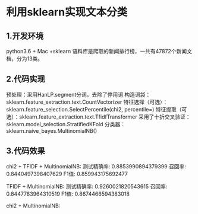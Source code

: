 利用sklearn实现文本分类
=====================
## 1.开发环境
python3.6 + Mac +sklearn
语料库是爬取的新闻排行榜，一共有47872个新闻文档，分为13类。

## 2.代码实现
预处理：采用HanLP.segment分词，去除了停用词
构造词袋：sklearn.feature_extraction.text.CountVectorizer
特征选择（可选）：sklearn.feature_selection.SelectPercentile(chi2, percentile=)
特征提取（可选）：sklearn.feature_extraction.text.TfidfTransformer
采用了十折交叉验证：sklearn.model_selection.StratifiedKFold
分类器：sklearn.naive_bayes.MultinomialNB()

## 3.代码效果
chi2 + TFIDF + MultinomialNB:
测试精确率: 0.8853990894379399
召回率: 0.8440497398407629
F1值: 0.859943175692477

TFIDF + MultinomialNB:
测试精确率: 0.9260021820543615
召回率: 0.8447783964310519
F1值: 0.8674466594383018

chi2  + MultinomialNB:

